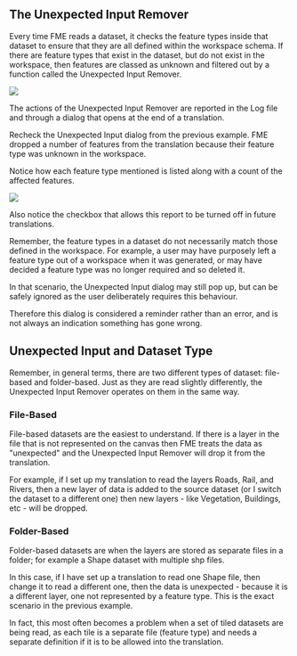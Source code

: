 ## The Unexpected Input Remover ##
Every time FME reads a dataset, it checks the feature types inside that dataset to ensure that they are all defined within the workspace schema. If there are feature types that exist in the dataset, but do not exist in the workspace, then features are classed as unknown and filtered out by a function called the Unexpected Input Remover.

![](https://raw.githubusercontent.com/FMEEvangelist/FME-Desktop-Basic-Training-Manual-Images/master/Img4.38b.UnexpectedInputRemoverLog.jpg)

The actions of the Unexpected Input Remover are reported in the Log file and through a dialog that opens at the end of a translation.

Recheck the Unexpected Input dialog from the previous example. FME dropped a number of features from the translation because their feature type was unknown in the workspace.

Notice how each feature type mentioned is listed along with a count of the affected features.

![](https://raw.githubusercontent.com/FMEEvangelist/FME-Desktop-Basic-Training-Manual-Images/master/Img4.38.UnexpectedInputDialog.jpg)

Also notice the checkbox that allows this report to be turned off in future translations.

Remember, the feature types in a dataset do not necessarily match those defined in the workspace. For example, a user may have purposely left a feature type out of a workspace when it was generated, or may have decided a feature type was no longer required and so deleted it.

In that scenario, the Unexpected Input dialog may still pop up, but can be safely ignored as the user deliberately requires this behaviour.

Therefore this dialog is considered a reminder rather than an error, and is not always an indication something has gone wrong.

 

 
## Unexpected Input and Dataset Type ##

Remember, in general terms, there are two different types of dataset: file-based and folder-based. Just as they are read slightly differently, the Unexpected Input Remover operates on them in the same way.

### File-Based ###
File-based datasets are the easiest to understand. If there is a layer in the file that is not represented on the canvas then FME treats the data as "unexpected" and the Unexpected Input Remover will drop it from the translation.

For example, if I set up my translation to read the layers Roads, Rail, and Rivers, then a new layer of data is added to the source dataset (or I switch the dataset to a different one) then new layers - like Vegetation, Buildings, etc - will be dropped.


### Folder-Based ###
Folder-based datasets are when the layers are stored as separate files in a folder; for example a Shape dataset with multiple shp files.

In this case, if I have set up a translation to read one Shape file, then change it to read a different one, then the data is unexpected - because it is a different layer, one not represented by a feature type. This is the exact scenario in the previous example.

In fact, this most often becomes a problem when a set of tiled datasets are being read, as each tile is a separate file (feature type) and needs a separate definition if it is to be allowed into the translation.

